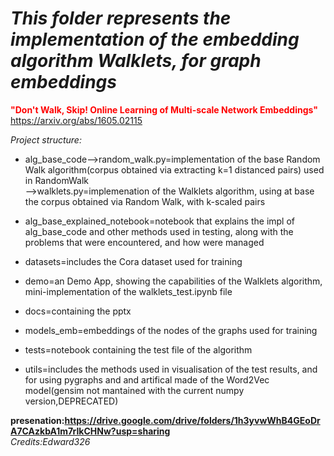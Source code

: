 # *This folder represents the implementation of the embedding algorithm Walklets, for graph embeddings*  
**<span style="color:red">"Don't Walk, Skip! Online Learning of Multi-scale Network Embeddings"**</span>  
<https://arxiv.org/abs/1605.02115>

*Project structure:*
- alg_base_code-->random_walk.py=implementation of the base Random Walk algorithm(corpus obtained via extracting k=1 distanced pairs) used in RandomWalk  
	       -->walklets.py=implemenation of the Walklets algorithm, using at base the corpus obtained via Random Walk, with k-scaled pairs  
- alg_base_explained_notebook=notebook that explains the impl of alg_base_code and other methods used in testing, along with the problems that were encountered, and how were managed
- datasets=includes the Cora dataset used for training

- demo=an Demo App, showing the capabilities of the Walklets algorithm, mini-implementation of the walklets_test.ipynb file
- docs=containing the pptx
- models_emb=embeddings of the nodes of the graphs used for training
- tests=notebook containing the test file of the algorithm
- utils=includes the methods used in visualisation of the test results, and for using pygraphs and and artifical made of the Word2Vec model(gensim not mantained with the current numpy version,DEPRECATED)

**presenation:https://drive.google.com/drive/folders/1h3yvwWhB4GEoDrA7CAzkbA1m7rIkCHNw?usp=sharing**  
*Credits:Edward326*
